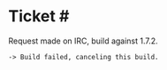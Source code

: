 Ticket #
============

Request made on IRC, build against 1.7.2.

	-> Build failed, canceling this build.

